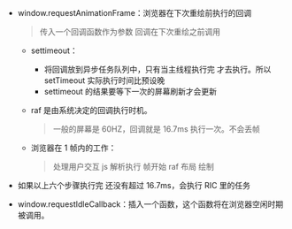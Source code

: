 - window.requestAnimationFrame：浏览器在下次重绘前执行的回调

  > 传入一个回调函数作为参数
  > 回调在下次重绘之前调用

  - settimeout：

    - 将回调放到异步任务队列中，只有当主线程执行完 才去执行。所以 setTimeout 实际执行时间比预设晚
    - settimeout 的结果要等下一次的屏幕刷新才会更新

  - raf 是由系统决定的回调执行时机。

    > 一般的屏幕是 60HZ，回调就是 16.7ms 执行一次。不会丢帧

  - 浏览器在 1 帧内的工作：
    > 处理用户交互
    > js 解析执行
    > 帧开始
    > raf
    > 布局
    > 绘制

- 如果以上六个步骤执行完 还没有超过 16.7ms，会执行 RIC 里的任务

- window.requestIdleCallback：插入一个函数，这个函数将在浏览器空闲时期被调用。
